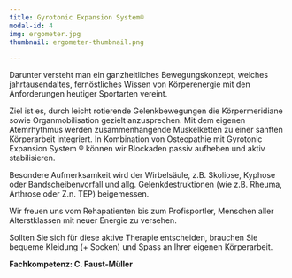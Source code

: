 ```yaml
---
title: Gyrotonic Expansion System®
modal-id: 4
img: ergometer.jpg
thumbnail: ergometer-thumbnail.png

---
```


Darunter versteht man ein ganzheitliches Bewegungskonzept, welches jahrtausendaltes, fernöstliches Wissen von Körperenergie mit den Anforderungen heutiger Sportarten vereint.

Ziel ist es, durch leicht rotierende Gelenkbewegungen die Körpermeridiane sowie Organmobilisation gezielt anzusprechen. Mit dem eigenen Atemrhythmus werden zusammenhängende Muskelketten zu einer sanften Körperarbeit integriert. In Kombination von Osteopathie mit Gyrotonic Expansion System ® können wir Blockaden passiv aufheben und aktiv stabilisieren.

Besondere Aufmerksamkeit wird der Wirbelsäule, z.B. Skoliose, Kyphose oder Bandscheibenvorfall und allg. Gelenkdestruktionen (wie z.B. Rheuma, Arthrose oder Z.n. TEP) beigemessen.

Wir freuen uns vom Rehapatienten bis zum Profisportler, Menschen aller Alterstklassen mit neuer Energie zu versehen.

Sollten Sie sich für diese aktive Therapie entscheiden, brauchen Sie bequeme Kleidung (+ Socken) und Spass an Ihrer eigenen Körperarbeit.

**Fachkompetenz: C. Faust-Müller**
